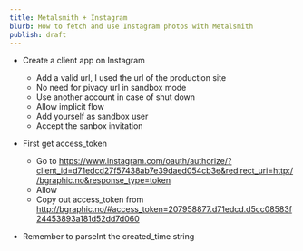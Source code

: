 ```yaml
---
title: Metalsmith + Instagram
blurb: How to fetch and use Instagram photos with Metalsmith
publish: draft
---
```


* Create a client app on Instagram
  * Add a valid url, I used the url of the production site
  * No need for pivacy url in sandbox mode
  * Use another account in case of shut down
  * Allow implicit flow
  * Add yourself as sandbox user
  * Accept the sanbox invitation
* First get access_token
  * Go to https://www.instagram.com/oauth/authorize/?client_id=d71edcd27f57438ab7e39daed054cb3e&redirect_uri=http://bgraphic.no&response_type=token
  * Allow
  * Copy out access_token from http://bgraphic.no/#access_token=207958877.d71edcd.d5cc08583f24453893a181d52dd7d060

* Remember to parseInt the created_time string